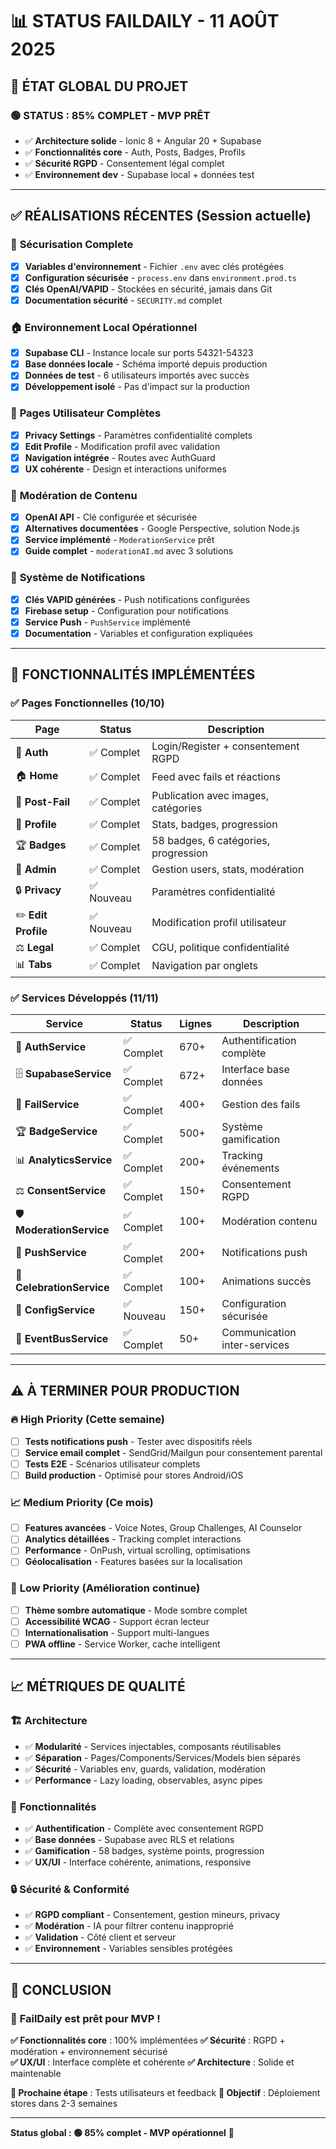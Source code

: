 # 📊 STATUS FAILDAILY - 11 AOÛT 2025

## 🎯 **ÉTAT GLOBAL DU PROJET**

### 🟢 **STATUS : 85% COMPLET - MVP PRÊT**
- ✅ **Architecture solide** - Ionic 8 + Angular 20 + Supabase
- ✅ **Fonctionnalités core** - Auth, Posts, Badges, Profils
- ✅ **Sécurité RGPD** - Consentement légal complet
- ✅ **Environnement dev** - Supabase local + données test

---

## ✅ **RÉALISATIONS RÉCENTES (Session actuelle)**

### 🔐 **Sécurisation Complete**
- [x] **Variables d'environnement** - Fichier `.env` avec clés protégées
- [x] **Configuration sécurisée** - `process.env` dans `environment.prod.ts`
- [x] **Clés OpenAI/VAPID** - Stockées en sécurité, jamais dans Git
- [x] **Documentation sécurité** - `SECURITY.md` complet

### 🏠 **Environnement Local Opérationnel**
- [x] **Supabase CLI** - Instance locale sur ports 54321-54323
- [x] **Base données locale** - Schéma importé depuis production
- [x] **Données de test** - 6 utilisateurs importés avec succès
- [x] **Développement isolé** - Pas d'impact sur la production

### 👤 **Pages Utilisateur Complètes**
- [x] **Privacy Settings** - Paramètres confidentialité complets
- [x] **Edit Profile** - Modification profil avec validation
- [x] **Navigation intégrée** - Routes avec AuthGuard
- [x] **UX cohérente** - Design et interactions uniformes

### 🤖 **Modération de Contenu**
- [x] **OpenAI API** - Clé configurée et sécurisée
- [x] **Alternatives documentées** - Google Perspective, solution Node.js
- [x] **Service implémenté** - `ModerationService` prêt
- [x] **Guide complet** - `moderationAI.md` avec 3 solutions

### 🔔 **Système de Notifications**
- [x] **Clés VAPID générées** - Push notifications configurées
- [x] **Firebase setup** - Configuration pour notifications
- [x] **Service Push** - `PushService` implémenté
- [x] **Documentation** - Variables et configuration expliquées

---

## 📱 **FONCTIONNALITÉS IMPLÉMENTÉES**

### ✅ **Pages Fonctionnelles (10/10)**
| Page               | Status    | Description                          |
| ------------------ | --------- | ------------------------------------ |
| 🔐 **Auth**         | ✅ Complet | Login/Register + consentement RGPD   |
| 🏠 **Home**         | ✅ Complet | Feed avec fails et réactions         |
| 📝 **Post-Fail**    | ✅ Complet | Publication avec images, catégories  |
| 👤 **Profile**      | ✅ Complet | Stats, badges, progression           |
| 🏆 **Badges**       | ✅ Complet | 58 badges, 6 catégories, progression |
| 👑 **Admin**        | ✅ Complet | Gestion users, stats, modération     |
| 🔒 **Privacy**      | ✅ Nouveau | Paramètres confidentialité           |
| ✏️ **Edit Profile** | ✅ Nouveau | Modification profil utilisateur      |
| ⚖️ **Legal**        | ✅ Complet | CGU, politique confidentialité       |
| 📊 **Tabs**         | ✅ Complet | Navigation par onglets               |

### ✅ **Services Développés (11/11)**
| Service                  | Status    | Lignes | Description                  |
| ------------------------ | --------- | ------ | ---------------------------- |
| 🔐 **AuthService**        | ✅ Complet | 670+   | Authentification complète    |
| 🗄️ **SupabaseService**    | ✅ Complet | 672+   | Interface base données       |
| 📝 **FailService**        | ✅ Complet | 400+   | Gestion des fails            |
| 🏆 **BadgeService**       | ✅ Complet | 500+   | Système gamification         |
| 📊 **AnalyticsService**   | ✅ Complet | 200+   | Tracking événements          |
| ⚖️ **ConsentService**     | ✅ Complet | 150+   | Consentement RGPD            |
| 🛡️ **ModerationService**  | ✅ Complet | 100+   | Modération contenu           |
| 🔔 **PushService**        | ✅ Complet | 200+   | Notifications push           |
| 🎉 **CelebrationService** | ✅ Complet | 100+   | Animations succès            |
| 🔧 **ConfigService**      | ✅ Nouveau | 150+   | Configuration sécurisée      |
| 📡 **EventBusService**    | ✅ Complet | 50+    | Communication inter-services |

---

## ⚠️ **À TERMINER POUR PRODUCTION**

### 🔥 **High Priority (Cette semaine)**
- [ ] **Tests notifications push** - Tester avec dispositifs réels
- [ ] **Service email complet** - SendGrid/Mailgun pour consentement parental
- [ ] **Tests E2E** - Scénarios utilisateur complets
- [ ] **Build production** - Optimisé pour stores Android/iOS

### 📈 **Medium Priority (Ce mois)**
- [ ] **Features avancées** - Voice Notes, Group Challenges, AI Counselor
- [ ] **Analytics détaillées** - Tracking complet interactions
- [ ] **Performance** - OnPush, virtual scrolling, optimisations
- [ ] **Géolocalisation** - Features basées sur la localisation

### 🎨 **Low Priority (Amélioration continue)**
- [ ] **Thème sombre automatique** - Mode sombre complet
- [ ] **Accessibilité WCAG** - Support écran lecteur
- [ ] **Internationalisation** - Support multi-langues
- [ ] **PWA offline** - Service Worker, cache intelligent

---

## 📈 **MÉTRIQUES DE QUALITÉ**

### 🏗️ **Architecture**
- ✅ **Modularité** - Services injectables, composants réutilisables
- ✅ **Séparation** - Pages/Components/Services/Models bien séparés
- ✅ **Sécurité** - Variables env, guards, validation, modération
- ✅ **Performance** - Lazy loading, observables, async pipes

### 🎯 **Fonctionnalités**
- ✅ **Authentification** - Complète avec consentement RGPD
- ✅ **Base données** - Supabase avec RLS et relations
- ✅ **Gamification** - 58 badges, système points, progression
- ✅ **UX/UI** - Interface cohérente, animations, responsive

### 🔒 **Sécurité & Conformité**
- ✅ **RGPD compliant** - Consentement, gestion mineurs, privacy
- ✅ **Modération** - IA pour filtrer contenu inapproprié  
- ✅ **Validation** - Côté client et serveur
- ✅ **Environnement** - Variables sensibles protégées

---

## 🎉 **CONCLUSION**

### 🚀 **FailDaily est prêt pour MVP !**

**✅ Fonctionnalités core** : 100% implémentées
**✅ Sécurité** : RGPD + modération + environnement sécurisé  
**✅ UX/UI** : Interface complète et cohérente
**✅ Architecture** : Solide et maintenable

**📱 Prochaine étape** : Tests utilisateurs et feedback
**🏪 Objectif** : Déploiement stores dans 2-3 semaines

---

**Status global : 🟢 85% complet - MVP opérationnel** 🚀
